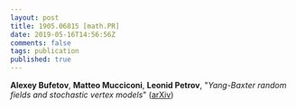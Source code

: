 ```yaml
---
layout: post
title: 1905.06815 [math.PR]
date: 2019-05-16T14:56:56Z
comments: false
tags: publication
published: true
---
```


<b>Alexey Bufetov</b>, <b>Matteo Mucciconi</b>, <b>Leonid Petrov</b>, "<i>Yang-Baxter random fields and stochastic vertex models</i>" ([arXiv](http://arxiv.org/abs/1905.06815v2))
